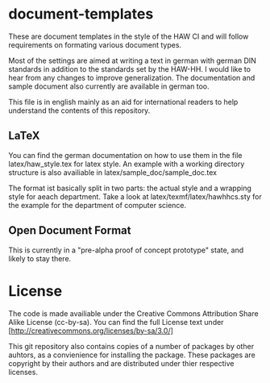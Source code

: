 document-templates
==================

These are document templates in the style of the HAW CI and will follow 
requirements on formating various document types.

Most of the settings are aimed at writing a text in german with german DIN
standards in addition to the standards set by the HAW-HH. I would like to hear
from any changes to improve generalization. The documentation and sample 
document also currently are available in german too.

This file is in english mainly as an aid for international readers to help 
understand the contents of this repository.

LaTeX
-----

You can find the german documentation on how to use them in the file 
	latex/haw_style.tex
for latex style. An example with a working directory structure is also availiable in
	latex/sample_doc/sample_doc.tex

The format ist basically split in two parts: the actual style and a wrapping style for aeach
department. Take a look at 
	latex/texmf/latex/hawhhcs.sty
for the example for the department of computer science.

Open Document Format
--------------------

This is currently in a "pre-alpha proof of concept prototype" state, and likely to stay there.

License
=======

The code is made availiable under the Creative Commons Attribution Share Alike License (cc-by-sa).
You can find the full License text under [http://creativecommons.org/licenses/by-sa/3.0/]


This git repository also contains copies of a number of packages by other auhtors, as a convienience for installing the package. These packages are copyright by their authors and are distributed under thier respective licenses.

